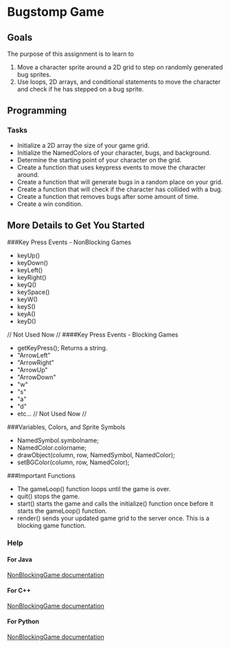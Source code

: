 Bugstomp Game
============

Goals
 -----
 The purpose of this assignment is to learn to
 1. Move a character sprite around a 2D grid to step on randomly generated bug sprites.
 2. Use loops, 2D arrays, and conditional statements to move the character and check if he has stepped on a bug sprite.

Programming
-----------
### Tasks
- Initialize a 2D array the size of your game grid.
- Initialize the NamedColors of your character, bugs, and background.
- Determine the starting point of your character on the grid.
- Create a function that uses keypress events to move the character around.
- Create a function that will generate bugs in a random place on your grid.
- Create a function that will check if the character has collided with a bug.
- Create a function that removes bugs after some amount of time.
- Create a win condition.

More Details to Get You Started
-------------------------------
###Key Press Events - NonBlocking Games
- keyUp()
- keyDown()
- keyLeft()
- keyRight()
- keyQ()
- keySpace()
- keyW()
- keyS()
- keyA()
- keyD()

// Not Used Now //
####Key Press Events - Blocking Games
- getKeyPress(); Returns a string.
- "ArrowLeft"
- "ArrowRight"
- "ArrowUp"
- "ArrowDown"
- "w"
- "s"
- "a"
- "d"
- etc...
// Not Used Now //

###Variables, Colors, and Sprite Symbols
- NamedSymbol.symbolname;
- NamedColor.colorname;
- drawObject(column, row, NamedSymbol, NamedColor);
- setBGColor(column, row, NamedColor);

###Important Functions
- The gameLoop() function loops until the game is over.
- quit() stops the game.
- start() starts the game and calls the initialize() function once before it starts the gameLoop() function.
- render() sends your updated game grid to the server once. This is a blocking game function.

### Help
#### For Java
[NonBlockingGame documentation](http://bridgesuncc.github.io/doc/java-api/current/html/classbridges_1_1games_1_1_non_blocking_game.html)
#### For C++
[NonBlockingGame documentation](http://bridgesuncc.github.io/doc/cxx-api/current/html/classbridges_1_1game_1_1_non_blocking_game.html)
#### For Python
[NonBlockingGame documentation](http://bridgesuncc.github.io/doc/python-api/current/html/classbridges_1_1non__blocking__game_1_1_non_blocking_game.html)
